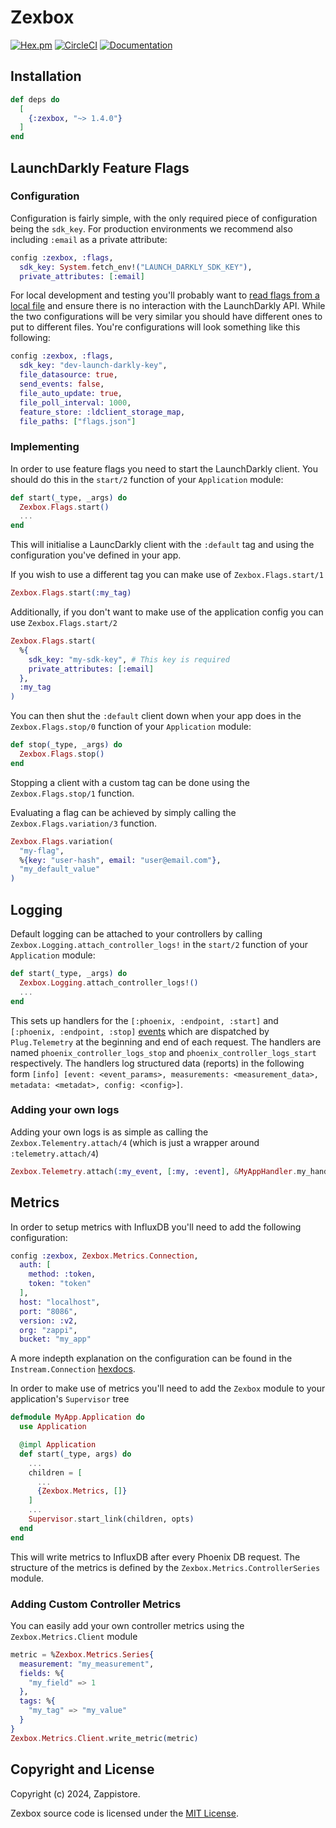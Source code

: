 # Zexbox

[![Hex.pm](https://img.shields.io/hexpm/v/zexbox.svg)](https://hex.pm/packages/zexbox)
[![CircleCI](https://dl.circleci.com/status-badge/img/gh/Intellection/zexbox/tree/master.svg?style=shield)](https://dl.circleci.com/status-badge/redirect/gh/Intellection/zexbox/tree/master)
[![Documentation](https://img.shields.io/badge/documentation-gray)](https://hexdocs.pm/zexbox/api-reference.html)

## Installation

```elixir
def deps do
  [
    {:zexbox, "~> 1.4.0"}
  ]
end
```

## LaunchDarkly Feature Flags

### Configuration

Configuration is fairly simple, with the only required piece of configuration being the `sdk_key`. For production environments we recommend also including `:email` as a private attribute:

```elixir
config :zexbox, :flags,
  sdk_key: System.fetch_env!("LAUNCH_DARKLY_SDK_KEY"),
  private_attributes: [:email]
```

For local development and testing you'll probably want to [read flags from a local file](https://docs.launchdarkly.com/sdk/features/flags-from-files) and ensure there is no interaction with the LaunchDarkly API. While the two configurations will be very similar you should have different ones to put to different files. You're configurations will look something like this following:

```elixir
config :zexbox, :flags,
  sdk_key: "dev-launch-darkly-key",
  file_datasource: true,
  send_events: false,
  file_auto_update: true,
  file_poll_interval: 1000,
  feature_store: :ldclient_storage_map,
  file_paths: ["flags.json"]
```

### Implementing

In order to use feature flags you need to start the LaunchDarkly client. You should do this in the `start/2` function of your `Application` module:

```elixir
def start(_type, _args) do
  Zexbox.Flags.start()
  ...
end
```

This will initialise a LauncDarkly client with the `:default` tag and using the configuration you've defined in your app.

If you wish to use a different tag you can make use of `Zexbox.Flags.start/1`

```elixir
Zexbox.Flags.start(:my_tag)
```

Additionally, if you don't want to make use of the application config you can use `Zexbox.Flags.start/2`

```elixir
Zexbox.Flags.start(
  %{
    sdk_key: "my-sdk-key", # This key is required
    private_attributes: [:email]
  },
  :my_tag
)
```

You can then shut the `:default` client down when your app does in the `Zexbox.Flags.stop/0` function of your `Application` module:

```elixir
def stop(_type, _args) do
  Zexbox.Flags.stop()
end
```

Stopping a client with a custom tag can be done using the `Zexbox.Flags.stop/1` function.

Evaluating a flag can be achieved by simply calling the `Zexbox.Flags.variation/3` function.

```elixir
Zexbox.Flags.variation(
  "my-flag",
  %{key: "user-hash", email: "user@email.com"},
  "my_default_value"
)
```

## Logging

Default logging can be attached to your controllers by calling `Zexbox.Logging.attach_controller_logs!` in the `start/2` function of your `Application` module:

```elixir
def start(_type, _args) do
  Zexbox.Logging.attach_controller_logs!()
  ...
end
```

This sets up handlers for the `[:phoenix, :endpoint, :start]` and `[:phoenix, :endpoint, :stop]` [events](https://hexdocs.pm/phoenix/1.4.12/Phoenix.Endpoint.html#module-instrumentation) which are dispatched by `Plug.Telemetry` at the beginning and end of each request. The handlers are named `phoenix_controller_logs_stop` and `phoenix_controller_logs_start` respectively. The handlers log structured data (reports) in the following form `[info] [event: <event_params>, measurements: <measurement_data>, metadata: <metadat>, config: <config>]`.

### Adding your own logs

Adding your own logs is as simple as calling the `Zexbox.Telementry.attach/4` (which is just a wrapper around `:telemetry.attach/4`)

```elixir
Zexbox.Telemetry.attach(:my_event, [:my, :event], &MyAppHandler.my_handler/3, nil)
```

## Metrics

In order to setup metrics with InfluxDB you'll need to add the following configuration:

```elixir
config :zexbox, Zexbox.Metrics.Connection,
  auth: [
    method: :token,
    token: "token"
  ],
  host: "localhost",
  port: "8086",
  version: :v2,
  org: "zappi",
  bucket: "my_app"
```

A more indepth explanation on the configuration can be found in the `Instream.Connection` [hexdocs](https://hexdocs.pm/instream/Instream.html).

In order to make use of metrics you'll need to add the `Zexbox` module to your application's `Supervisor` tree

```elixir
defmodule MyApp.Application do
  use Application

  @impl Application
  def start(_type, args) do
    ...
    children = [
      ...
      {Zexbox.Metrics, []}
    ]
    ...
    Supervisor.start_link(children, opts)
  end
end
```

This will write metrics to InfluxDB after every Phoenix DB request. The structure of the metrics is defined by the  `Zexbox.Metrics.ControllerSeries` module.

### Adding Custom Controller Metrics

You can easily add your own controller metrics using the `Zexbox.Metrics.Client` module

```elixir
metric = %Zexbox.Metrics.Series{
  measurement: "my_measurement",
  fields: %{
    "my_field" => 1
  },
  tags: %{
    "my_tag" => "my_value"
  }
}
Zexbox.Metrics.Client.write_metric(metric)
```

## Copyright and License

Copyright (c) 2024, Zappistore.

Zexbox source code is licensed under the [MIT License](LICENSE.md).
